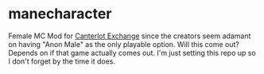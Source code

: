 # manecharacter

Female MC Mod for [Canterlot Exchange](https://homeschool-studios.itch.io/canterlot-exchange) since the creators seem adamant on having "Anon Male" as the only playable option. Will this come out? Depends on if that game actually comes out. I'm just setting this repo up so I don't forget by the time it does.
